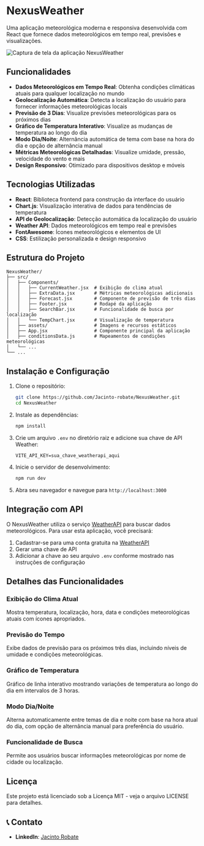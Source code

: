 # NexusWeather

Uma aplicação meteorológica moderna e responsiva desenvolvida com React que fornece dados meteorológicos em tempo real, previsões e visualizações.

![Captura de tela da aplicação NexusWeather](https://jacintorobate.vercel.app/_next/image?url=%2Fprojects%2Fweather.png&w=1920&q=75)

## Funcionalidades

- **Dados Meteorológicos em Tempo Real**: Obtenha condições climáticas atuais para qualquer localização no mundo
- **Geolocalização Automática**: Detecta a localização do usuário para fornecer informações meteorológicas locais
- **Previsão de 3 Dias**: Visualize previsões meteorológicas para os próximos dias
- **Gráfico de Temperatura Interativo**: Visualize as mudanças de temperatura ao longo do dia
- **Modo Dia/Noite**: Alternância automática de tema com base na hora do dia e opção de alternância manual
- **Métricas Meteorológicas Detalhadas**: Visualize umidade, pressão, velocidade do vento e mais
- **Design Responsivo**: Otimizado para dispositivos desktop e móveis

## Tecnologias Utilizadas

- **React**: Biblioteca frontend para construção da interface do usuário
- **Chart.js**: Visualização interativa de dados para tendências de temperatura
- **API de Geolocalização**: Detecção automática da localização do usuário
- **Weather API**: Dados meteorológicos em tempo real e previsões
- **FontAwesome**: Ícones meteorológicos e elementos de UI
- **CSS**: Estilização personalizada e design responsivo

## Estrutura do Projeto

```
NexusWeather/
├── src/
│   ├── Components/
│   │   ├── CurrentWeather.jsx  # Exibição do clima atual
│   │   ├── ExtraData.jsx       # Métricas meteorológicas adicionais
│   │   ├── Forecast.jsx        # Componente de previsão de três dias
│   │   ├── Footer.jsx          # Rodapé da aplicação
│   │   ├── SearchBar.jsx       # Funcionalidade de busca por localização
│   │   └── TempChart.jsx       # Visualização de temperatura
│   ├── assets/                 # Imagens e recursos estáticos
│   ├── App.jsx                 # Componente principal da aplicação
│   ├── conditionsData.js       # Mapeamentos de condições meteorológicas
│   └── ...
└── ...
```

## Instalação e Configuração

1. Clone o repositório:

   ```bash
   git clone https://github.com/Jacinto-robate/NexusWeather.git
   cd NexusWeather
   ```

2. Instale as dependências:

   ```bash
   npm install
   ```

3. Crie um arquivo `.env` no diretório raiz e adicione sua chave de API Weather:

   ```
   VITE_API_KEY=sua_chave_weatherapi_aqui
   ```

4. Inicie o servidor de desenvolvimento:

   ```bash
   npm run dev
   ```

5. Abra seu navegador e navegue para `http://localhost:3000`

## Integração com API

O NexusWeather utiliza o serviço [WeatherAPI](https://www.weatherapi.com/) para buscar dados meteorológicos. Para usar esta aplicação, você precisará:

1. Cadastrar-se para uma conta gratuita na [WeatherAPI](https://www.weatherapi.com/)
2. Gerar uma chave de API
3. Adicionar a chave ao seu arquivo `.env` conforme mostrado nas instruções de configuração

## Detalhes das Funcionalidades

### Exibição do Clima Atual

Mostra temperatura, localização, hora, data e condições meteorológicas atuais com ícones apropriados.

### Previsão do Tempo

Exibe dados de previsão para os próximos três dias, incluindo níveis de umidade e condições meteorológicas.

### Gráfico de Temperatura

Gráfico de linha interativo mostrando variações de temperatura ao longo do dia em intervalos de 3 horas.

### Modo Dia/Noite

Alterna automaticamente entre temas de dia e noite com base na hora atual do dia, com opção de alternância manual para preferência do usuário.

### Funcionalidade de Busca

Permite aos usuários buscar informações meteorológicas por nome de cidade ou localização.

## Licença

Este projeto está licenciado sob a Licença MIT - veja o arquivo LICENSE para detalhes.

## 📞 Contato

- **LinkedIn**: [Jacinto Robate](https://www.linkedin.com/in/jacinto-robate-942a62267/)
